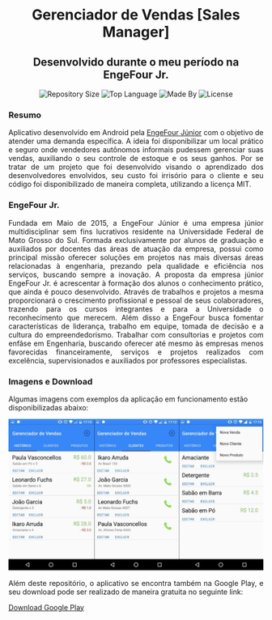 <h1 align="center">
    Gerenciador de Vendas [Sales Manager]
</h1>

<h2 align="center">
    Desenvolvido durante o meu período na EngeFour Jr.
</h2>

<p align="center">
    <img alt="Repository Size" src="https://img.shields.io/github/repo-size/leofuchs/SalesManager">
    <img alt="Top Language" src="https://img.shields.io/github/languages/top/leofuchs/SalesManager">
    <img alt="Made By" src="https://img.shields.io/badge/Made%20By-Leonardo%20Fuchs-orange">
    <img alt="License" src="https://img.shields.io/github/license/leofuchs/SalesManager">
</p>

### Resumo

<div style="text-align: justify">

Aplicativo desenvolvido em Android pela [EngeFour Júnior](https://www.instagram.com/engefourjunior/) com o objetivo de atender uma demanda específica. A ideia foi disponibilizar um local prático e seguro onde vendedores autônomos informais pudessem gerenciar suas vendas, auxiliando o seu controle de estoque e os seus ganhos. Por se tratar de um projeto que foi desenvolvido visando o aprendizado dos desenvolvedores envolvidos, seu custo foi irrisório para o cliente e seu código foi disponibilizado de maneira completa, utilizando a licença MIT. 

</div>

### EngeFour Jr.

<div style="text-align: justify">

Fundada em Maio de 2015, a EngeFour Júnior é uma empresa júnior multidisciplinar sem fins lucrativos residente na Universidade Federal de Mato Grosso do Sul. Formada exclusivamente por alunos de graduação e auxiliados por docentes das áreas de atuação da empresa, possui como principal missão oferecer soluções em projetos nas mais diversas áreas relacionadas à engenharia, prezando pela qualidade e eficiência nos serviços, buscando sempre a inovação. A proposta da empresa júnior EngeFour Jr. é acrescentar à formação dos alunos o conhecimento prático, que ainda é pouco desenvolvido. Através de trabalhos e projetos a mesma proporcionará o crescimento profissional e pessoal de seus colaboradores, trazendo para os cursos integrantes e para a Universidade o reconhecimento que merecem. Além disso a EngeFour busca fomentar características de liderança, trabalho em equipe, tomada de decisão e a cultura do empreendedorismo. Trabalhar com consultorias e projetos com enfâse em Engenharia, buscando oferecer até mesmo às empresas menos favorecidas financeiramente, serviços e projetos realizados com excelência, supervisionados e auxiliados por professores especialistas.

</div>


### Imagens e Download

Algumas imagens com exemplos da aplicação em funcionamento estão disponibilizadas abaixo:

<p align="center">
    <img alt="Tela Gerenciador" src="images/screen.png">
</p>

<div style="text-align: justify">

Além deste repositório, o aplicativo se encontra também na Google Play, e seu download pode ser realizado de maneira gratuita no seguinte link:

[Download Google Play](https://play.google.com/store/apps/details?id=com.engefour.gerirvendas&hl=pt_BR)

</div>


